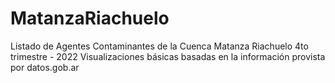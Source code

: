 # MatanzaRiachuelo
Listado de Agentes Contaminantes de la Cuenca Matanza Riachuelo 4to trimestre - 2022
Visualizaciones básicas basadas en la información provista por datos.gob.ar 

